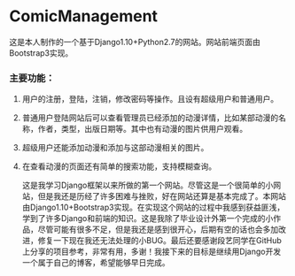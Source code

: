 # ComicManagement

这是本人制作的一个基于Django1.10+Python2.7的网站。网站前端页面由Bootstrap3实现。
### 主要功能：
1. 用户的注册，登陆，注销，修改密码等操作。且设有超级用户和普通用户。
2. 普通用户登陆网站后可以查看管理员已经添加的动漫详情，比如某部动漫的名称，作者，类型，出版日期等。其中也有动漫的图片供用户观看。
3. 超级用户还能添加动漫和添加与这部动漫相关的图片。
4. 在查看动漫的页面还有简单的搜索功能，支持模糊查询。



   这是我学习Django框架以来所做的第一个网站。尽管这是一个很简单的小网站，但是我还是历经了许多困难与挫败，好在网站还算是基本完成了。本网站由Django1.10+Bootstrap3实现。在实现这个网站的过程中我感到获益匪浅，学到了许多Django和前端的知识。这是我除了毕业设计外第一个完成的小作品，尽管可能有很多不足，但是我还是感到很开心，后期有空的话也会多加改进，修复一下现在我还无法处理的小BUG。最后还要感谢段艺同学在GitHub上分享的项目参考，非常有用，多谢！我接下来的目标是继续用Django开发一个属于自己的博客，希望能够早日完成。

